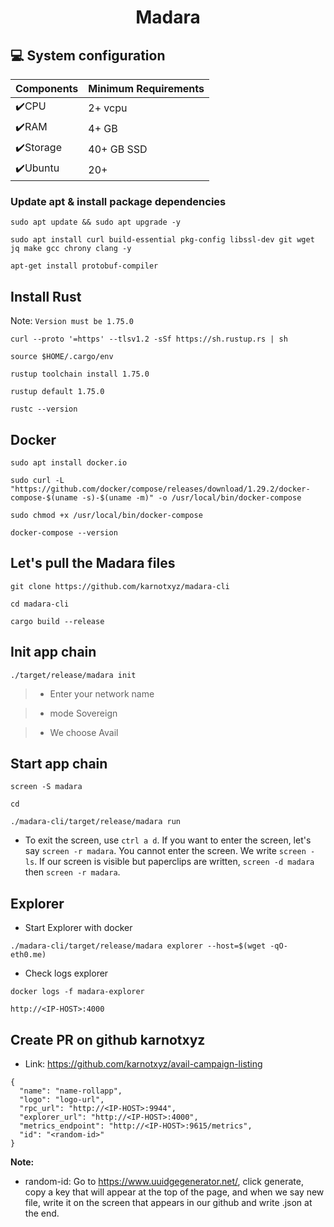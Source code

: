 <div align="center">
  <h1>Madara </h1>
</div>

 ## 💻 System configuration
| Components | Minimum Requirements |
| ------------ | ------------ |
| ✔️CPU |	2+ vcpu|
| ✔️RAM	| 4+ GB |
| ✔️Storage	| 40+ GB SSD |
| ✔️Ubuntu | 20+ |

### Update apt & install package dependencies
```
sudo apt update && sudo apt upgrade -y
```
```
sudo apt install curl build-essential pkg-config libssl-dev git wget jq make gcc chrony clang -y
```
```
apt-get install protobuf-compiler
```
## Install Rust
Note: `Version must be 1.75.0`

```
curl --proto '=https' --tlsv1.2 -sSf https://sh.rustup.rs | sh
```
```
source $HOME/.cargo/env
```
```
rustup toolchain install 1.75.0
```
```
rustup default 1.75.0
```
```
rustc --version
```


## Docker

```
sudo apt install docker.io
```
```
sudo curl -L "https://github.com/docker/compose/releases/download/1.29.2/docker-compose-$(uname -s)-$(uname -m)" -o /usr/local/bin/docker-compose
```
```
sudo chmod +x /usr/local/bin/docker-compose
```
```
docker-compose --version
```

## Let's pull the Madara files
```
git clone https://github.com/karnotxyz/madara-cli
```
```
cd madara-cli
```

```
cargo build --release
```

## Init app chain
```
./target/release/madara init
```
> * Enter your network name

> * mode Sovereign

> * We choose Avail


## Start app chain

```
screen -S madara
```
```
cd
```
```
./madara-cli/target/release/madara run
```

* To exit the screen, use `ctrl a d`. If you want to enter the screen, let's say `screen -r madara`. You cannot enter the screen. We write `screen -ls`. If our screen is visible but paperclips are written, `screen -d madara` then `screen -r madara`.

## Explorer

* Start Explorer with docker
```
./madara-cli/target/release/madara explorer --host=$(wget -qO- eth0.me)
```
* Check logs explorer
```
docker logs -f madara-explorer
```
```
http://<IP-HOST>:4000
```

## Create PR on github karnotxyz

- Link: https://github.com/karnotxyz/avail-campaign-listing

```
{
  "name": "name-rollapp",
  "logo": "logo-url",
  "rpc_url": "http://<IP-HOST>:9944",
  "explorer_url": "http://<IP-HOST>:4000",
  "metrics_endpoint": "http://<IP-HOST>:9615/metrics",
  "id": "<random-id>"
}
```
<b>Note: </b>
+ random-id: Go to https://www.uuidgegenerator.net/, click generate, copy a key that will appear at the top of the page, and when we say new file, write it on the screen that appears in our github and write .json at the end.